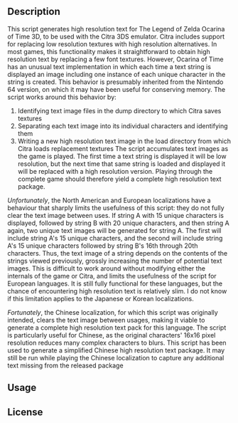 ## Description
This script generates high resolution text for The Legend of Zelda Ocarina of
Time 3D, to be used with the Citra 3DS emulator. Citra includes support for
replacing low resolution textures with high resolution alternatives. In most
games, this functionality makes it straightforward to obtain high resolution
text by replacing a few font textures. However, Ocarina of Time has an unusual
text implementation in which each time a text string is displayed an image
including one instance of each unique character in the string is created. This
behavior is presumably inherited from the Nintendo 64 version, on which it may
have been useful for conserving memory. The script works around this behavior
by:
1. Identifying text image files in the dump directory to which Citra saves
   textures
2. Separating each text image into its individual characters and identifying
   them
3. Writing a new high resolution text image in the load directory from which
   Citra loads replacement textures
The script accumulates text images as the game is played. The first time a text
string is displayed it will be low resolution, but the next time that same
string is loaded and displayed it will be replaced with a high resolution
version. Playing through the complete game should therefore yield a complete
high resolution text package.

*Unfortunately*, the North American and European localizations have a behaviour
that sharply limits the usefulness of this script: they do not fully clear the
text image between uses. If string A with 15 unique characters is displayed,
followed by string B with 20 unique characters, and then string A again, two
unique text images will be generated for string A. The first will include
string A's 15 unique characters, and the second will include string A's 15
unique characters followed by string B's 16th through 20th characters. Thus,
the text image of a string depends on the contents of the strings viewed
previously, grossly increasing the number of potential text images. This is
difficult to work around without modifying either the internals of the game or
Citra, and limits the usefulness of the script for European languages. It is
still fully functional for these languages, but the chance of encountering high
resolution text is relatively slim. I do not know if this limitation applies to
the Japanese or Korean localizations.

*Fortunately*, the Chinese localization, for which this script was originally
intended, clears the text image between usages, making it viable to generate a
complete high resolution text pack for this language. The script is
particularly useful for Chinese, as the original characters' 16x16 pixel
resolution reduces many complex characters to blurs. This script has been used
to generate a simplified Chinese high resolution text package. It may still be
run while playing the Chinese localization to capture any additional
text missing from the released package

## Usage

## License
